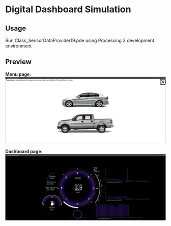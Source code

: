 # Digital Dashboard Simulation

## Usage
Run Class_SensorDataProvider19.pde using Processing 3 development environment

## Preview
**Menu page**:
![Menu page image](https://github.com/haseebk/engg233-f18-finalproject/blob/master/data/vehicleSelect.png)

**Dashboard page**:
![Dashboard image](https://github.com/haseebk/engg233-f18-finalproject/blob/master/data/dashboard.png)
